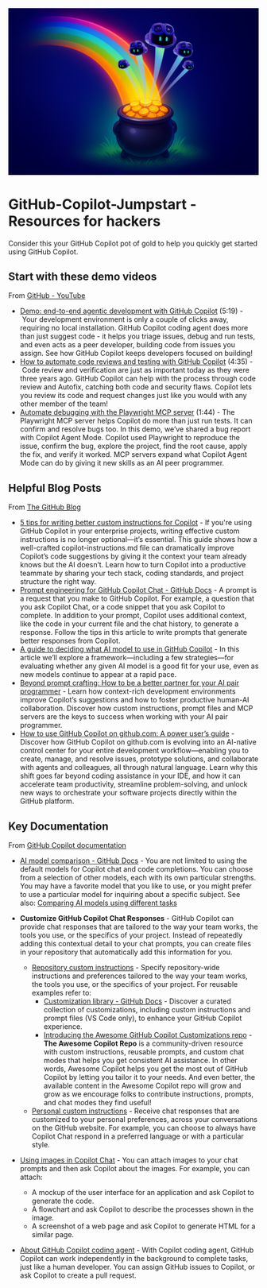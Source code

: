 <img src="images/GitHub%20Copilot%20Pot%20of%20Gold.png" alt="GitHub Copilot Pot of Gold" width="600"/>

# GitHub-Copilot-Jumpstart - Resources for hackers
Consider this your GitHub Copilot pot of gold to help you quickly get started using GitHub Copilot.

## Start with these demo videos

From [GitHub - YouTube](https://www.youtube.com/@GitHub/videos)  
+ [Demo: end-to-end agentic development with GitHub Copilot](https://www.youtube.com/watch?v=onVn-lnHZ9s) (5:19) - Your development environment is only a couple of clicks away, requiring no local installation. GitHub Copilot coding agent does more than just suggest code - it helps you triage issues, debug and run tests, and even acts as a peer developer, building code from issues you assign. See how GitHub Copilot keeps developers focused on building!
+ [How to automate code reviews and testing with GitHub Copilot](https://www.youtube.com/watch?v=HDEGFNAUkX8) (4:35) - Code review and verification are just as important today as they were three years ago. GitHub Copilot can help with the process through code review and Autofix, catching both code and security flaws. Copilot lets you review its code and request changes just like you would with any other member of the team!
+ [Automate debugging with the Playwright MCP server](https://www.youtube.com/watch?v=Sh9D3lQs3A8) (1:44) - The Playwright MCP server helps Copilot do more than just run tests. It can confirm and resolve bugs too. In this demo, we’ve shared a bug report with Copilot Agent Mode. Copilot used Playwright to reproduce the issue, confirm the bug, explore the project, find the root cause, apply the fix, and verify it worked. MCP servers expand what Copilot Agent Mode can do by giving it new skills as an AI peer programmer.

## Helpful Blog Posts 

From [The GitHub Blog](https://github.blog/)
+ [5 tips for writing better custom instructions for Copilot](https://github.blog/ai-and-ml/github-copilot/5-tips-for-writing-better-custom-instructions-for-copilot/) - If you're using GitHub Copilot in your enterprise projects, writing effective custom instructions is no longer optional—it’s essential. This guide shows how a well-crafted copilot-instructions.md file can dramatically improve Copilot’s code suggestions by giving it the context your team already knows but the AI doesn’t. Learn how to turn Copilot into a productive teammate by sharing your tech stack, coding standards, and project structure the right way.
+ [Prompt engineering for GitHub Copilot Chat - GitHub Docs](https://docs.github.com/en/copilot/concepts/prompt-engineering) - A prompt is a request that you make to GitHub Copilot. For example, a question that you ask Copilot Chat, or a code snippet that you ask Copilot to complete. In addition to your prompt, Copilot uses additional context, like the code in your current file and the chat history, to generate a response. Follow the tips in this article to write prompts that generate better responses from Copilot.
+ [A guide to deciding what AI model to use in GitHub Copilot](https://github.blog/ai-and-ml/github-copilot/a-guide-to-deciding-what-ai-model-to-use-in-github-copilot/) - In this article we’ll explore a framework—including a few strategies—for evaluating whether any given AI model is a good fit for your use, even as new models continue to appear at a rapid pace.
+ [Beyond prompt crafting: How to be a better partner for your AI pair programmer](https://github.blog/ai-and-ml/github-copilot/beyond-prompt-crafting-how-to-be-a-better-partner-for-your-ai-pair-programmer/) - Learn how context-rich development environments improve Copilot’s suggestions and how to foster productive human-AI collaboration. Discover how custom instructions, prompt files and MCP servers are the keys to success when working with your AI pair programmer.
+ [How to use GitHub Copilot on github.com: A power user’s guide](https://github.blog/ai-and-ml/github-copilot/how-to-use-github-copilot-on-github-com-a-power-users-guide/) - Discover how GitHub Copilot on github.com is evolving into an AI-native control center for your entire development workflow—enabling you to create, manage, and resolve issues, prototype solutions, and collaborate with agents and colleagues, all through natural language. Learn why this shift goes far beyond coding assistance in your IDE, and how it can accelerate team productivity, streamline problem-solving, and unlock new ways to orchestrate your software projects directly within the GitHub platform.

## Key Documentation

From [GitHub Copilot documentation](https://docs.github.com/en/copilot)  
+ [AI model comparison - GitHub Docs](https://docs.github.com/en/copilot/reference/ai-models/model-comparison) - You are not limited to using the default models for Copilot chat and code completions. You can choose from a selection of other models, each with its own particular strengths. You may have a favorite model that you like to use, or you might prefer to use a particular model for inquiring about a specific subject. See also: [Comparing AI models using different tasks](https://docs.github.com/en/copilot/tutorials/compare-ai-models)
+ **Customize GitHub Copilot Chat Responses** - GitHub Copilot can provide chat responses that are tailored to the way your team works, the tools you use, or the specifics of your project. Instead of repeatedly adding this contextual detail to your chat prompts, you can create files in your repository that automatically add this information for you.
  + [Repository custom instructions](https://docs.github.com/en/enterprise-cloud@latest/copilot/how-tos/configure-custom-instructions/add-repository-instructions) - Specify repository-wide instructions and preferences tailored to the way your team works, the tools you use, or the specifics of your project. For reusable examples refer to:
    + [Customization library - GitHub Docs](https://docs.github.com/en/copilot/tutorials/customization-library) - Discover a curated collection of customizations, including custom instructions and prompt files (VS Code only), to enhance your GitHub Copilot experience.
    + [Introducing the Awesome GitHub Copilot Customizations repo](https://devblogs.microsoft.com/blog/introducing-awesome-github-copilot-customizations-repo) - **The Awesome Copilot Repo** is a community-driven resource with custom instructions, reusable prompts, and custom chat modes that helps you get consistent AI assistance. In other words, Awesome Copilot helps you get the most out of GitHub Copilot by letting you tailor it to your needs. And even better, the available content in the Awesome Copilot repo will grow and grow as we encourage folks to contribute instructions, prompts, and chat modes they find useful!
  + [Personal custom instructions](https://docs.github.com/en/enterprise-cloud@latest/copilot/how-tos/configure-custom-instructions/add-personal-instructions) - Receive chat responses that are customized to your personal preferences, across your conversations on the GitHub website. For example, you can choose to always have Copilot Chat respond in a preferred language or with a particular style.

+ [Using images in Copilot Chat](https://docs.github.com/en/enterprise-cloud@latest/copilot/how-tos/use-chat/use-chat-in-ide#using-images-in-copilot-chat) - You can attach images to your chat prompts and then ask Copilot about the images. For example, you can attach:
  + A mockup of the user interface for an application and ask Copilot to generate the code.
  + A flowchart and ask Copilot to describe the processes shown in the image.
  + A screenshot of a web page and ask Copilot to generate HTML for a similar page.

+ [About GitHub Copilot coding agent](https://docs.github.com/en/enterprise-cloud@latest/copilot/concepts/coding-agent/coding-agent) - With Copilot coding agent, GitHub Copilot can work independently in the background to complete tasks, just like a human developer. You can assign GitHub issues to Copilot, or ask Copilot to create a pull request.
